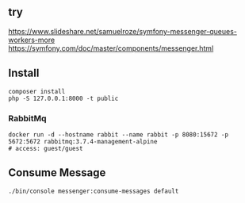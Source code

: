 ## try

https://www.slideshare.net/samuelroze/symfony-messenger-queues-workers-more
https://symfony.com/doc/master/components/messenger.html

## Install

```
composer install
php -S 127.0.0.1:8000 -t public
```

### RabbitMq

```
docker run -d --hostname rabbit --name rabbit -p 8080:15672 -p 5672:5672 rabbitmq:3.7.4-management-alpine
# access: guest/guest
```

## Consume Message

```
./bin/console messenger:consume-messages default
```
